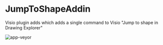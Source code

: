 JumpToShapeAddin
================

Visio plugin adds which adds a single command to Visio "Jump to shape in Drawing Explorer"

![app-veyor](https://ci.appveyor.com/api/projects/status/677ogl6pw4xlb0ga)
